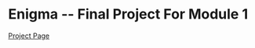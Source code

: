 # Enigma -- Final Project For Module 1
[Project Page](https://backend.turing.io/module1/projects/enigma/)

